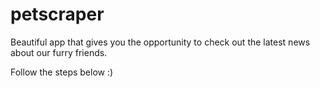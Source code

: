 # petscraper

Beautiful app that gives you the opportunity to check out the latest news about our furry friends.

Follow the steps below :) 

